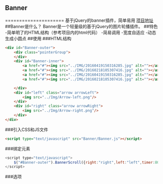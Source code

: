 ## Banner
=====================
基于jQuery的banner插件，简单易用
[项目地址](https://github.com/YueminHu/Banner/)
##Banner是什么？
Banner是一个轻量级的基于jQuery的图片轮播插件。
##特色
-简单明了的HTML结构（参考项目内的html代码）
-简易调用
-宽度自适应
-动态生成小圆点
##使用
###HTML结构
```html
<div id="Banner-outer">
	<div class="pointerGroup">
	</div>
	<div id="Banner-inner">
		<a href="#"><img src="../IMG/20160419150316285.jpg" alt=""></a>
		<a href="#"><img src="../IMG/20160218105307416.jpg" alt=""></a>
		<a href="#"><img src="../IMG/20160419150316285.jpg" alt=""></a>
		<a href="#"><img src="../IMG/20160218105307416.jpg" alt=""></a>

	</div>
	<div id="left" class="arrow arrowLeft">
		<img src="../Img/Arrow-left.png"/>
	</div>
	<div id="right" class="arrow arrowRight">
		<img src="../Img/Arrow-right.png"/>
	</div>
</div>
```
###引入CSS和JS文件
```html
<script type="text/javascript" src="Banner/Banner.js"></script>
```
###绑定元素
```javascript
<script type="text/javascript">
	$("#Banner-outer").BannerScroll({right:"right",left:"left",timer:8000}); 
</script>
```
###选项
```javascript

```
